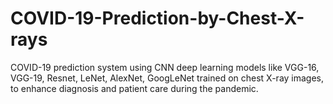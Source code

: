 # COVID-19-Prediction-by-Chest-X-rays
COVID-19 prediction system using CNN deep learning models like VGG-16, VGG-19, Resnet, LeNet, AlexNet, GoogLeNet trained on chest X-ray images, to enhance diagnosis and patient care during the pandemic.
